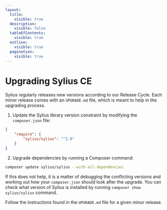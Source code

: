 ```yaml
---
layout:
  title:
    visible: true
  description:
    visible: false
  tableOfContents:
    visible: true
  outline:
    visible: true
  pagination:
    visible: true
---
```


# Upgrading Sylius CE

Sylius regularly releases new versions according to our Release Cycle. Each minor release comes with an `UPGRADE.md` file, which is meant to help in the upgrading process.

1. Update the Sylius library version constraint by modifying the `composer.json` file:

```json
{ 
    "require": { 
        "sylius/sylius": "^2.0" 
    } 
} 
```

2. Upgrade dependencies by running a Composer command:

```bash
composer update sylius/sylius --with-all-dependencies 
```

If this does not help, it is a matter of debugging the conflicting versions and working out how your `composer.json` should look after the upgrade. You can check what version of Sylius is installed by running `composer show sylius/sylius` command.

Follow the instructions found in the `UPGRADE.md` file for a given minor release.
